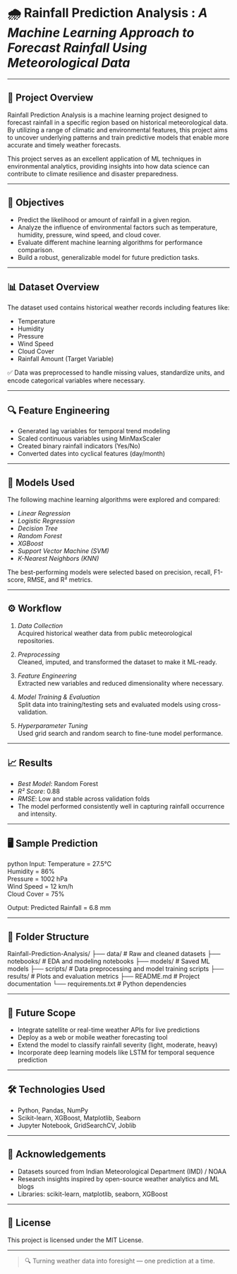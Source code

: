 # 🌧️ Rainfall Prediction Analysis : *A Machine Learning Approach to Forecast Rainfall Using Meteorological Data*

---

## 📌 Project Overview

Rainfall Prediction Analysis is a machine learning project designed to forecast rainfall in a specific region based on historical meteorological data. By utilizing a range of climatic and environmental features, this project aims to uncover underlying patterns and train predictive models that enable more accurate and timely weather forecasts.

This project serves as an excellent application of ML techniques in environmental analytics, providing insights into how data science can contribute to climate resilience and disaster preparedness.

---

## 🎯 Objectives

- Predict the likelihood or amount of rainfall in a given region.
- Analyze the influence of environmental factors such as temperature, humidity, pressure, wind speed, and cloud cover.
- Evaluate different machine learning algorithms for performance comparison.
- Build a robust, generalizable model for future prediction tasks.

---

## 📊 Dataset Overview

The dataset used contains historical weather records including features like:

- Temperature  
- Humidity  
- Pressure  
- Wind Speed  
- Cloud Cover  
- Rainfall Amount (Target Variable)

✅ Data was preprocessed to handle missing values, standardize units, and encode categorical variables where necessary.

---

## 🔍 Feature Engineering

- Generated lag variables for temporal trend modeling  
- Scaled continuous variables using MinMaxScaler  
- Created binary rainfall indicators (Yes/No)  
- Converted dates into cyclical features (day/month)

---

## 🧠 Models Used

The following machine learning algorithms were explored and compared:

- *Linear Regression*
- *Logistic Regression*
- *Decision Tree*
- *Random Forest*
- *XGBoost*
- *Support Vector Machine (SVM)*
- *K-Nearest Neighbors (KNN)*

The best-performing models were selected based on precision, recall, F1-score, RMSE, and R² metrics.

---

## ⚙️ Workflow

1. *Data Collection*  
   Acquired historical weather data from public meteorological repositories.

2. *Preprocessing*  
   Cleaned, imputed, and transformed the dataset to make it ML-ready.

3. *Feature Engineering*  
   Extracted new variables and reduced dimensionality where necessary.

4. *Model Training & Evaluation*  
   Split data into training/testing sets and evaluated models using cross-validation.

5. *Hyperparameter Tuning*  
   Used grid search and random search to fine-tune model performance.

---

## 📈 Results

- *Best Model*: Random Forest  
- *R² Score*: 0.88  
- *RMSE*: Low and stable across validation folds  
- The model performed consistently well in capturing rainfall occurrence and intensity.

---

## 🖥️ Sample Prediction

python
Input:
Temperature = 27.5°C  
Humidity = 86%  
Pressure = 1002 hPa  
Wind Speed = 12 km/h  
Cloud Cover = 75%

Output:
Predicted Rainfall = 6.8 mm


---

## 📂 Folder Structure


Rainfall-Prediction-Analysis/
├── data/              # Raw and cleaned datasets
├── notebooks/         # EDA and modeling notebooks
├── models/            # Saved ML models
├── scripts/           # Data preprocessing and model training scripts
├── results/           # Plots and evaluation metrics
├── README.md          # Project documentation
└── requirements.txt   # Python dependencies


---

## 🔮 Future Scope

- Integrate satellite or real-time weather APIs for live predictions  
- Deploy as a web or mobile weather forecasting tool  
- Extend the model to classify rainfall severity (light, moderate, heavy)  
- Incorporate deep learning models like LSTM for temporal sequence prediction

---

## 🛠️ Technologies Used

- Python, Pandas, NumPy  
- Scikit-learn, XGBoost, Matplotlib, Seaborn  
- Jupyter Notebook, GridSearchCV, Joblib

---

## 🙌 Acknowledgements

- Datasets sourced from Indian Meteorological Department (IMD) / NOAA  
- Research insights inspired by open-source weather analytics and ML blogs  
- Libraries: scikit-learn, matplotlib, seaborn, XGBoost

---

## 📜 License

This project is licensed under the MIT License.

---

> 🔍 Turning weather data into foresight — one prediction at a time.
